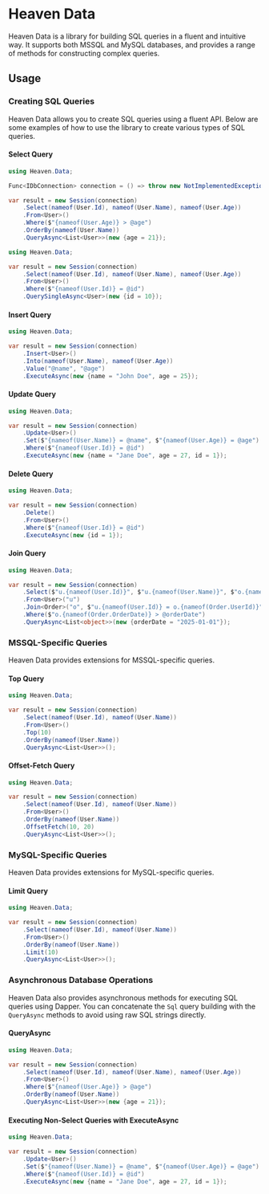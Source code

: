# Heaven Data

Heaven Data is a library for building SQL queries in a fluent and intuitive way. It supports both MSSQL and MySQL databases, and provides a range of methods for constructing complex queries.

## Usage

### Creating SQL Queries

Heaven Data allows you to create SQL queries using a fluent API. Below are some examples of how to use the library to create various types of SQL queries.

#### Select Query

```csharp
using Heaven.Data;

Func<IDbConnection> connection = () => throw new NotImplementedException("Error: connection not implemented.");

var result = new Session(connection)
    .Select(nameof(User.Id), nameof(User.Name), nameof(User.Age))
    .From<User>()
    .Where($"{nameof(User.Age)} > @age")
    .OrderBy(nameof(User.Name))
    .QueryAsync<List<User>>(new {age = 21});
```

```csharp
using Heaven.Data;

var result = new Session(connection)
    .Select(nameof(User.Id), nameof(User.Name), nameof(User.Age))
    .From<User>()
    .Where($"{nameof(User.Id)} = @id")
    .QuerySingleAsync<User>(new {id = 10});
```

#### Insert Query

```csharp
using Heaven.Data;

var result = new Session(connection)
    .Insert<User>()
    .Into(nameof(User.Name), nameof(User.Age))
    .Value("@name", "@age")
    .ExecuteAsync(new {name = "John Doe", age = 25});
```

#### Update Query

```csharp
using Heaven.Data;

var result = new Session(connection)
    .Update<User>()
    .Set($"{nameof(User.Name)} = @name", $"{nameof(User.Age)} = @age")
    .Where($"{nameof(User.Id)} = @id")
    .ExecuteAsync(new {name = "Jane Doe", age = 27, id = 1});
```

#### Delete Query

```csharp
using Heaven.Data;

var result = new Session(connection)
    .Delete()
    .From<User>()
    .Where($"{nameof(User.Id)} = @id")
    .ExecuteAsync(new {id = 1});
```

#### Join Query

```csharp
using Heaven.Data;

var result = new Session(connection)
    .Select($"u.{nameof(User.Id)}", $"u.{nameof(User.Name)}", $"o.{nameof(Order.OrderDate)}")
    .From<User>("u")
    .Join<Order>("o", $"u.{nameof(User.Id)} = o.{nameof(Order.UserId)}")
    .Where($"o.{nameof(Order.OrderDate)} > @orderDate")
    .QueryAsync<List<object>>(new {orderDate = "2025-01-01"});
```

### MSSQL-Specific Queries

Heaven Data provides extensions for MSSQL-specific queries.

#### Top Query

```csharp
using Heaven.Data;

var result = new Session(connection)
    .Select(nameof(User.Id), nameof(User.Name))
    .From<User>()
    .Top(10)
    .OrderBy(nameof(User.Name))
    .QueryAsync<List<User>>();
```

#### Offset-Fetch Query

```csharp
using Heaven.Data;

var result = new Session(connection)
    .Select(nameof(User.Id), nameof(User.Name))
    .From<User>()
    .OrderBy(nameof(User.Name))
    .OffsetFetch(10, 20)
    .QueryAsync<List<User>>();
```

### MySQL-Specific Queries

Heaven Data provides extensions for MySQL-specific queries.

#### Limit Query

```csharp
using Heaven.Data;

var result = new Session(connection)
    .Select(nameof(User.Id), nameof(User.Name))
    .From<User>()
    .OrderBy(nameof(User.Name))
    .Limit(10)
    .QueryAsync<List<User>>();
```

### Asynchronous Database Operations

Heaven Data also provides asynchronous methods for executing SQL queries using Dapper. You can concatenate the `Sql` query building with the `QueryAsync` methods to avoid using raw SQL strings directly.

#### QueryAsync

```csharp
using Heaven.Data;

var result = new Session(connection)
    .Select(nameof(User.Id), nameof(User.Name), nameof(User.Age))
    .From<User>()
    .Where($"{nameof(User.Age)} > @age")
    .OrderBy(nameof(User.Name))
    .QueryAsync<List<User>>(new {age = 21});
```

#### Executing Non-Select Queries with ExecuteAsync

```csharp
using Heaven.Data;

var result = new Session(connection)
    .Update<User>()
    .Set($"{nameof(User.Name)} = @name", $"{nameof(User.Age)} = @age")
    .Where($"{nameof(User.Id)} = @id")
    .ExecuteAsync(new {name = "Jane Doe", age = 27, id = 1});
```

